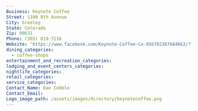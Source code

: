 ```yaml
---
Business: Keynote Coffee
Street: 1100 8th Avenue
City: Greeley
State: Colorado
Zip: 80631
Phone: (303) 819-7216
Website: 'https://www.facebook.com/Keynote-Coffee-Co-956702387684662/?fref=ts'
dining_categories:
  - coffee-shops
entertainment_and_recreation_categories:
lodging_and_event_centers_categories:
nightlife_categories:
retail_categories:
service_categories:
Contact_Name: Dan Cobble
Contact_Email:
Logo_image_path: /assets/images/directory/keynotecoffee.png
---
```



